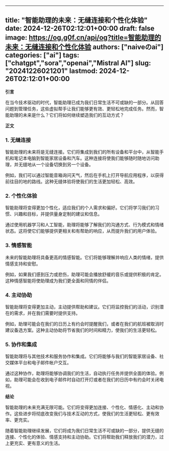 
---
title: "智能助理的未来：无缝连接和个性化体验"
date: 2024-12-26T02:12:01+00:00
draft: false
image: https://og.g0f.cn/api/og?title=智能助理的未来：无缝连接和个性化体验
authors: ["naiveのai"]
categories: ["ai"]
tags: ["chatgpt","sora","openai","Mistral AI"]
slug: "20241226021201"
lastmod: 2024-12-26T02:12:01+00:00
---
**引言**

在当今技术驱动的时代，智能助理已成为我们日常生活不可或缺的一部分。从回答问题到管理任务，这些虚拟帮手让我们能够更有效、更轻松地完成任务。然而，智能助理的未来是什么？它们将如何继续塑造我们的互动方式？

**正文**

### 1. 无缝连接

智能助理的未来将是无缝连接。它们将集成到我们的所有设备和平台中，从智能手机和笔记本电脑到智能家居设备和汽车。这种连接将使我们能够随时随地访问助理，并无缝地从一个设备切换到另一个设备。

例如，我们可以通过智能音箱询问天气，然后在手机上打开导航应用程序，以获得前往目的地的路线。这种无缝体验将使我们的生活更加轻松、高效。

### 2. 个性化体验

智能助理将变得更加个性化，适应我们的个人需求和偏好。它们将学习我们的习惯、兴趣和目标，并提供量身定制的建议和信息。

通过使用机器学习和人工智能，助理将能够了解我们的沟通方式、行为模式和情绪状态。这将使它们能够提供更相关和有帮助的响应，从而提升我们的用户体验。

### 3. 情感智能

未来的智能助理将具备更高的情感智能。它们将能够理解并响应人类的情绪，提供情感支持和安慰。

例如，如果我们感到压力或悲伤，助理可能会播放舒缓的音乐或提供积极的肯定。这种情感智能将使助理成为我们更全面和同情的伴侣。

### 4. 主动协助

智能助理将变得更加主动，主动提供帮助和建议。它们将监控我们的活动，识别潜在的需求，并在我们需要时提供支持。

例如，助理可能会在我们的日历上有约会时提醒我们，或者在我们的航班被取消时建议备选方案。这种主动协助将节省我们的时间和精力，使我们的生活更轻松。

### 5. 协作和集成

智能助理将与其他技术和服务协作和集成。它们将能够与我们的智能家居设备、社交媒体平台和电子邮件帐户交互。

通过这种协作，助理将能够协调我们的生活，自动执行任务并提供全面的体验。例如，助理可能会在收到电子邮件时自动打开灯或者在我们的日历中有约会时关闭电视。

**结论**

智能助理的未来充满无限可能。它们将变得更加连接、个性化、情感化、主动和协作。这些进步将彻底改变我们与技术互动的方式，使我们的生活更轻松、更有效率、更充实。

随着智能助理继续发展，它们将成为我们日常生活不可或缺的一部分，提供无缝的连接、个性化的体验、情感支持和主动协助。它们将帮助我们释放我们的潜力，过上更充实、更有意义的生活。